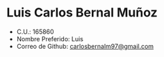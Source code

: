 # Luis Carlos Bernal Muñoz
* C.U.: 165860
* Nombre Preferido: Luis
* Correo de Github: carlosbernalm97@gmail.com 
